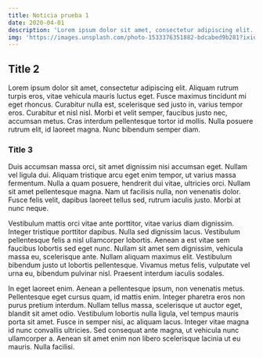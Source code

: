 ```yaml
---
title: Noticia prueba 1
date: 2020-04-01
description: 'Lorem ipsum dolor sit amet, consectetur adipiscing elit. Aliquam rutrum turpis'
img: 'https://images.unsplash.com/photo-1533376351882-bdcabed9b281?ixid=MnwxMjA3fDB8MHxwaG90by1wYWdlfHx8fGVufDB8fHx8&ixlib=rb-1.2.1&auto=format&fit=crop&w=1170&q=80'
---
```


## Title 2
Lorem ipsum dolor sit amet, consectetur adipiscing elit. Aliquam rutrum turpis eros, vitae vehicula mauris luctus eget. Fusce maximus tincidunt mi eget rhoncus. Curabitur nulla est, scelerisque sed justo in, varius tempor eros. Curabitur et nisl nisl. Morbi et velit semper, faucibus justo nec, accumsan metus. Cras interdum pellentesque tortor id mollis. Nulla posuere rutrum elit, id laoreet magna. Nunc bibendum semper diam.

### Title 3
Duis accumsan massa orci, sit amet dignissim nisi accumsan eget. Nullam vel ligula dui. Aliquam tristique arcu eget enim tempor, ut varius massa fermentum. Nulla a quam posuere, hendrerit dui vitae, ultricies orci. Nullam sit amet pellentesque magna. Nam ut facilisis nulla, non venenatis dolor. Fusce felis velit, dapibus laoreet tellus sed, rutrum iaculis justo. Morbi at nunc neque.

Vestibulum mattis orci vitae ante porttitor, vitae varius diam dignissim. Integer tristique porttitor dapibus. Nulla sed dignissim lacus. Vestibulum pellentesque felis a nisl ullamcorper lobortis. Aenean a est vitae sem faucibus lobortis sed eget nunc. Nullam sit amet sem dignissim, vehicula massa eu, scelerisque ante. Nullam aliquam maximus elit. Vestibulum bibendum justo ut lobortis pellentesque. Vivamus metus felis, vulputate vel urna eu, bibendum pulvinar nisl. Praesent interdum iaculis sodales.

In eget laoreet enim. Aenean a pellentesque ipsum, non venenatis metus. Pellentesque eget cursus quam, id mattis enim. Integer pharetra eros non purus pretium interdum. Nullam tellus massa, scelerisque ut auctor eget, blandit sit amet odio. Vestibulum lobortis nulla ligula, vel tempus mauris porta sit amet. Fusce in semper nisi, ac aliquam lacus. Integer vitae magna id nunc convallis ultricies. Sed consequat ante magna, ut vehicula nunc ullamcorper a. Aenean sit amet enim non libero scelerisque lacinia ut eu mauris. Nulla facilisi.